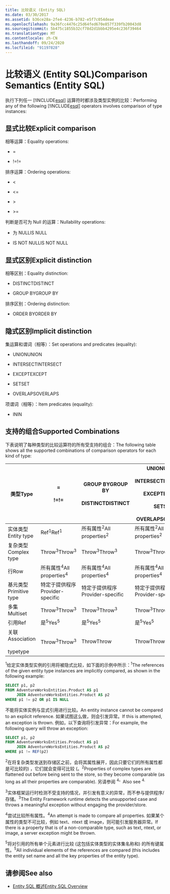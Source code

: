 ```yaml
---
title: 比较语义 (Entity SQL)
ms.date: 03/30/2017
ms.assetid: b36ce28a-2fe4-4236-b782-e5f7c054deae
ms.openlocfilehash: 9a36fcc4476c25d64fed670e857f339fb20043d8
ms.sourcegitcommit: 5b475c1855b32cf78d2d1bbb4295e4c236f39464
ms.translationtype: MT
ms.contentlocale: zh-CN
ms.lasthandoff: 09/24/2020
ms.locfileid: "91197828"
---
```

# <a name="comparison-semantics-entity-sql"></a><span data-ttu-id="02abf-102">比较语义 (Entity SQL)</span><span class="sxs-lookup"><span data-stu-id="02abf-102">Comparison Semantics (Entity SQL)</span></span>

<span data-ttu-id="02abf-103">执行下列任一 [!INCLUDE[esql](../../../../../../includes/esql-md.md)] 运算符时都涉及类型实例的比较：</span><span class="sxs-lookup"><span data-stu-id="02abf-103">Performing any of the following [!INCLUDE[esql](../../../../../../includes/esql-md.md)] operators involves comparison of type instances:</span></span>  
  
## <a name="explicit-comparison"></a><span data-ttu-id="02abf-104">显式比较</span><span class="sxs-lookup"><span data-stu-id="02abf-104">Explicit comparison</span></span>  

 <span data-ttu-id="02abf-105">相等运算：</span><span class="sxs-lookup"><span data-stu-id="02abf-105">Equality operations:</span></span>  
  
- =  
  
- <span data-ttu-id="02abf-106">!=</span><span class="sxs-lookup"><span data-stu-id="02abf-106">!=</span></span>  
  
 <span data-ttu-id="02abf-107">排序运算：</span><span class="sxs-lookup"><span data-stu-id="02abf-107">Ordering operations:</span></span>  
  
- <  
  
- \<=  
  
- \>  
  
- \>=  
  
 <span data-ttu-id="02abf-108">判断是否可为 Null 的运算：</span><span class="sxs-lookup"><span data-stu-id="02abf-108">Nullability operations:</span></span>  
  
- <span data-ttu-id="02abf-109">为 NULL</span><span class="sxs-lookup"><span data-stu-id="02abf-109">IS NULL</span></span>  
  
- <span data-ttu-id="02abf-110">IS NOT NULL</span><span class="sxs-lookup"><span data-stu-id="02abf-110">IS NOT NULL</span></span>  
  
## <a name="explicit-distinction"></a><span data-ttu-id="02abf-111">显式区别</span><span class="sxs-lookup"><span data-stu-id="02abf-111">Explicit distinction</span></span>  

 <span data-ttu-id="02abf-112">相等区别：</span><span class="sxs-lookup"><span data-stu-id="02abf-112">Equality distinction:</span></span>  
  
- <span data-ttu-id="02abf-113">DISTINCT</span><span class="sxs-lookup"><span data-stu-id="02abf-113">DISTINCT</span></span>  
  
- <span data-ttu-id="02abf-114">GROUP BY</span><span class="sxs-lookup"><span data-stu-id="02abf-114">GROUP BY</span></span>  
  
 <span data-ttu-id="02abf-115">排序区别：</span><span class="sxs-lookup"><span data-stu-id="02abf-115">Ordering distinction:</span></span>  
  
- <span data-ttu-id="02abf-116">ORDER BY</span><span class="sxs-lookup"><span data-stu-id="02abf-116">ORDER BY</span></span>  
  
## <a name="implicit-distinction"></a><span data-ttu-id="02abf-117">隐式区别</span><span class="sxs-lookup"><span data-stu-id="02abf-117">Implicit distinction</span></span>  

 <span data-ttu-id="02abf-118">集运算和谓词（相等）：</span><span class="sxs-lookup"><span data-stu-id="02abf-118">Set operations and predicates (equality):</span></span>  
  
- <span data-ttu-id="02abf-119">UNION</span><span class="sxs-lookup"><span data-stu-id="02abf-119">UNION</span></span>  
  
- <span data-ttu-id="02abf-120">INTERSECT</span><span class="sxs-lookup"><span data-stu-id="02abf-120">INTERSECT</span></span>  
  
- <span data-ttu-id="02abf-121">EXCEPT</span><span class="sxs-lookup"><span data-stu-id="02abf-121">EXCEPT</span></span>  
  
- <span data-ttu-id="02abf-122">SET</span><span class="sxs-lookup"><span data-stu-id="02abf-122">SET</span></span>  
  
- <span data-ttu-id="02abf-123">OVERLAPS</span><span class="sxs-lookup"><span data-stu-id="02abf-123">OVERLAPS</span></span>  
  
 <span data-ttu-id="02abf-124">项谓词（相等）：</span><span class="sxs-lookup"><span data-stu-id="02abf-124">Item predicates (equality):</span></span>  
  
- <span data-ttu-id="02abf-125">IN</span><span class="sxs-lookup"><span data-stu-id="02abf-125">IN</span></span>  
  
## <a name="supported-combinations"></a><span data-ttu-id="02abf-126">支持的组合</span><span class="sxs-lookup"><span data-stu-id="02abf-126">Supported Combinations</span></span>  

 <span data-ttu-id="02abf-127">下表说明了每种类型的比较运算符的所有受支持的组合：</span><span class="sxs-lookup"><span data-stu-id="02abf-127">The following table shows all the supported combinations of comparison operators for each kind of type:</span></span>  
  
|<span data-ttu-id="02abf-128">**类型**</span><span class="sxs-lookup"><span data-stu-id="02abf-128">**Type**</span></span>|**=**<br /><br /> <span data-ttu-id="02abf-129">**!=**</span><span class="sxs-lookup"><span data-stu-id="02abf-129">**!=**</span></span>|<span data-ttu-id="02abf-130">**GROUP BY**</span><span class="sxs-lookup"><span data-stu-id="02abf-130">**GROUP BY**</span></span><br /><br /> <span data-ttu-id="02abf-131">**DISTINCT**</span><span class="sxs-lookup"><span data-stu-id="02abf-131">**DISTINCT**</span></span>|<span data-ttu-id="02abf-132">**UNION**</span><span class="sxs-lookup"><span data-stu-id="02abf-132">**UNION**</span></span><br /><br /> <span data-ttu-id="02abf-133">**INTERSECT**</span><span class="sxs-lookup"><span data-stu-id="02abf-133">**INTERSECT**</span></span><br /><br /> <span data-ttu-id="02abf-134">**EXCEPT**</span><span class="sxs-lookup"><span data-stu-id="02abf-134">**EXCEPT**</span></span><br /><br /> <span data-ttu-id="02abf-135">**SET**</span><span class="sxs-lookup"><span data-stu-id="02abf-135">**SET**</span></span><br /><br /> <span data-ttu-id="02abf-136">**OVERLAPS**</span><span class="sxs-lookup"><span data-stu-id="02abf-136">**OVERLAPS**</span></span>|<span data-ttu-id="02abf-137">**IN**</span><span class="sxs-lookup"><span data-stu-id="02abf-137">**IN**</span></span>|<span data-ttu-id="02abf-138">**<   <=**</span><span class="sxs-lookup"><span data-stu-id="02abf-138">**<   <=**</span></span><br /><br /> <span data-ttu-id="02abf-139">**>   >=**</span><span class="sxs-lookup"><span data-stu-id="02abf-139">**>   >=**</span></span>|<span data-ttu-id="02abf-140">**ORDER BY**</span><span class="sxs-lookup"><span data-stu-id="02abf-140">**ORDER BY**</span></span>|<span data-ttu-id="02abf-141">**为 NULL**</span><span class="sxs-lookup"><span data-stu-id="02abf-141">**IS NULL**</span></span><br /><br /> <span data-ttu-id="02abf-142">**不为 NULL**</span><span class="sxs-lookup"><span data-stu-id="02abf-142">**IS NOT NULL**</span></span>|  
|-|-|-|-|-|-|-|-|  
|<span data-ttu-id="02abf-143">实体类型</span><span class="sxs-lookup"><span data-stu-id="02abf-143">Entity type</span></span>|<span data-ttu-id="02abf-144">Ref<sup>1</sup></span><span class="sxs-lookup"><span data-stu-id="02abf-144">Ref<sup>1</sup></span></span>|<span data-ttu-id="02abf-145">所有属性<sup>2</sup></span><span class="sxs-lookup"><span data-stu-id="02abf-145">All properties<sup>2</sup></span></span>|<span data-ttu-id="02abf-146">所有属性<sup>2</sup></span><span class="sxs-lookup"><span data-stu-id="02abf-146">All properties<sup>2</sup></span></span>|<span data-ttu-id="02abf-147">所有属性<sup>2</sup></span><span class="sxs-lookup"><span data-stu-id="02abf-147">All properties<sup>2</sup></span></span>|<span data-ttu-id="02abf-148">Throw<sup>3</sup></span><span class="sxs-lookup"><span data-stu-id="02abf-148">Throw<sup>3</sup></span></span>|<span data-ttu-id="02abf-149">Throw<sup>3</sup></span><span class="sxs-lookup"><span data-stu-id="02abf-149">Throw<sup>3</sup></span></span>|<span data-ttu-id="02abf-150">Ref<sup>1</sup></span><span class="sxs-lookup"><span data-stu-id="02abf-150">Ref<sup>1</sup></span></span>|  
|<span data-ttu-id="02abf-151">复杂类型</span><span class="sxs-lookup"><span data-stu-id="02abf-151">Complex type</span></span>|<span data-ttu-id="02abf-152">Throw<sup>3</sup></span><span class="sxs-lookup"><span data-stu-id="02abf-152">Throw<sup>3</sup></span></span>|<span data-ttu-id="02abf-153">Throw<sup>3</sup></span><span class="sxs-lookup"><span data-stu-id="02abf-153">Throw<sup>3</sup></span></span>|<span data-ttu-id="02abf-154">Throw<sup>3</sup></span><span class="sxs-lookup"><span data-stu-id="02abf-154">Throw<sup>3</sup></span></span>|<span data-ttu-id="02abf-155">Throw<sup>3</sup></span><span class="sxs-lookup"><span data-stu-id="02abf-155">Throw<sup>3</sup></span></span>|<span data-ttu-id="02abf-156">Throw<sup>3</sup></span><span class="sxs-lookup"><span data-stu-id="02abf-156">Throw<sup>3</sup></span></span>|<span data-ttu-id="02abf-157">Throw<sup>3</sup></span><span class="sxs-lookup"><span data-stu-id="02abf-157">Throw<sup>3</sup></span></span>|<span data-ttu-id="02abf-158">Throw<sup>3</sup></span><span class="sxs-lookup"><span data-stu-id="02abf-158">Throw<sup>3</sup></span></span>|  
|<span data-ttu-id="02abf-159">行</span><span class="sxs-lookup"><span data-stu-id="02abf-159">Row</span></span>|<span data-ttu-id="02abf-160">所有属性<sup>4</sup></span><span class="sxs-lookup"><span data-stu-id="02abf-160">All properties<sup>4</sup></span></span>|<span data-ttu-id="02abf-161">所有属性<sup>4</sup></span><span class="sxs-lookup"><span data-stu-id="02abf-161">All properties<sup>4</sup></span></span>|<span data-ttu-id="02abf-162">所有属性<sup>4</sup></span><span class="sxs-lookup"><span data-stu-id="02abf-162">All properties<sup>4</sup></span></span>|<span data-ttu-id="02abf-163">Throw<sup>3</sup></span><span class="sxs-lookup"><span data-stu-id="02abf-163">Throw<sup>3</sup></span></span>|<span data-ttu-id="02abf-164">Throw<sup>3</sup></span><span class="sxs-lookup"><span data-stu-id="02abf-164">Throw<sup>3</sup></span></span>|<span data-ttu-id="02abf-165">所有属性<sup>4</sup></span><span class="sxs-lookup"><span data-stu-id="02abf-165">All properties<sup>4</sup></span></span>|<span data-ttu-id="02abf-166">Throw<sup>3</sup></span><span class="sxs-lookup"><span data-stu-id="02abf-166">Throw<sup>3</sup></span></span>|  
|<span data-ttu-id="02abf-167">基元类型</span><span class="sxs-lookup"><span data-stu-id="02abf-167">Primitive type</span></span>|<span data-ttu-id="02abf-168">特定于提供程序</span><span class="sxs-lookup"><span data-stu-id="02abf-168">Provider-specific</span></span>|<span data-ttu-id="02abf-169">特定于提供程序</span><span class="sxs-lookup"><span data-stu-id="02abf-169">Provider-specific</span></span>|<span data-ttu-id="02abf-170">特定于提供程序</span><span class="sxs-lookup"><span data-stu-id="02abf-170">Provider-specific</span></span>|<span data-ttu-id="02abf-171">特定于提供程序</span><span class="sxs-lookup"><span data-stu-id="02abf-171">Provider-specific</span></span>|<span data-ttu-id="02abf-172">特定于提供程序</span><span class="sxs-lookup"><span data-stu-id="02abf-172">Provider-specific</span></span>|<span data-ttu-id="02abf-173">特定于提供程序</span><span class="sxs-lookup"><span data-stu-id="02abf-173">Provider-specific</span></span>|<span data-ttu-id="02abf-174">特定于提供程序</span><span class="sxs-lookup"><span data-stu-id="02abf-174">Provider-specific</span></span>|  
|<span data-ttu-id="02abf-175">多集</span><span class="sxs-lookup"><span data-stu-id="02abf-175">Multiset</span></span>|<span data-ttu-id="02abf-176">Throw<sup>3</sup></span><span class="sxs-lookup"><span data-stu-id="02abf-176">Throw<sup>3</sup></span></span>|<span data-ttu-id="02abf-177">Throw<sup>3</sup></span><span class="sxs-lookup"><span data-stu-id="02abf-177">Throw<sup>3</sup></span></span>|<span data-ttu-id="02abf-178">Throw<sup>3</sup></span><span class="sxs-lookup"><span data-stu-id="02abf-178">Throw<sup>3</sup></span></span>|<span data-ttu-id="02abf-179">Throw<sup>3</sup></span><span class="sxs-lookup"><span data-stu-id="02abf-179">Throw<sup>3</sup></span></span>|<span data-ttu-id="02abf-180">Throw<sup>3</sup></span><span class="sxs-lookup"><span data-stu-id="02abf-180">Throw<sup>3</sup></span></span>|<span data-ttu-id="02abf-181">Throw<sup>3</sup></span><span class="sxs-lookup"><span data-stu-id="02abf-181">Throw<sup>3</sup></span></span>|<span data-ttu-id="02abf-182">Throw<sup>3</sup></span><span class="sxs-lookup"><span data-stu-id="02abf-182">Throw<sup>3</sup></span></span>|  
|<span data-ttu-id="02abf-183">引用</span><span class="sxs-lookup"><span data-stu-id="02abf-183">Ref</span></span>|<span data-ttu-id="02abf-184">是<sup>5</sup></span><span class="sxs-lookup"><span data-stu-id="02abf-184">Yes<sup>5</sup></span></span>|<span data-ttu-id="02abf-185">是<sup>5</sup></span><span class="sxs-lookup"><span data-stu-id="02abf-185">Yes<sup>5</sup></span></span>|<span data-ttu-id="02abf-186">是<sup>5</sup></span><span class="sxs-lookup"><span data-stu-id="02abf-186">Yes<sup>5</sup></span></span>|<span data-ttu-id="02abf-187">是<sup>5</sup></span><span class="sxs-lookup"><span data-stu-id="02abf-187">Yes<sup>5</sup></span></span>|<span data-ttu-id="02abf-188">Throw</span><span class="sxs-lookup"><span data-stu-id="02abf-188">Throw</span></span>|<span data-ttu-id="02abf-189">Throw</span><span class="sxs-lookup"><span data-stu-id="02abf-189">Throw</span></span>|<span data-ttu-id="02abf-190">是<sup>5</sup></span><span class="sxs-lookup"><span data-stu-id="02abf-190">Yes<sup>5</sup></span></span>|  
|<span data-ttu-id="02abf-191">关联</span><span class="sxs-lookup"><span data-stu-id="02abf-191">Association</span></span><br /><br /> <span data-ttu-id="02abf-192">type</span><span class="sxs-lookup"><span data-stu-id="02abf-192">type</span></span>|<span data-ttu-id="02abf-193">Throw<sup>3</sup></span><span class="sxs-lookup"><span data-stu-id="02abf-193">Throw<sup>3</sup></span></span>|<span data-ttu-id="02abf-194">Throw</span><span class="sxs-lookup"><span data-stu-id="02abf-194">Throw</span></span>|<span data-ttu-id="02abf-195">Throw</span><span class="sxs-lookup"><span data-stu-id="02abf-195">Throw</span></span>|<span data-ttu-id="02abf-196">Throw</span><span class="sxs-lookup"><span data-stu-id="02abf-196">Throw</span></span>|<span data-ttu-id="02abf-197">Throw<sup>3</sup></span><span class="sxs-lookup"><span data-stu-id="02abf-197">Throw<sup>3</sup></span></span>|<span data-ttu-id="02abf-198">Throw<sup>3</sup></span><span class="sxs-lookup"><span data-stu-id="02abf-198">Throw<sup>3</sup></span></span>|<span data-ttu-id="02abf-199">Throw<sup>3</sup></span><span class="sxs-lookup"><span data-stu-id="02abf-199">Throw<sup>3</sup></span></span>|  
  
 <span data-ttu-id="02abf-200"><sup>1</sup>给定实体类型实例的引用将被隐式比较，如下面的示例中所示：</span><span class="sxs-lookup"><span data-stu-id="02abf-200"><sup>1</sup>The references of the given entity type instances are implicitly compared, as shown in the following example:</span></span>  
  
```sql  
SELECT p1, p2
FROM AdventureWorksEntities.Product AS p1
     JOIN AdventureWorksEntities.Product AS p2
WHERE p1 != p2 OR p1 IS NULL  
```  
  
 <span data-ttu-id="02abf-201">不能将实体实例与显式引用进行比较。</span><span class="sxs-lookup"><span data-stu-id="02abf-201">An entity instance cannot be compared to an explicit reference.</span></span> <span data-ttu-id="02abf-202">如果试图这么做，则会引发异常。</span><span class="sxs-lookup"><span data-stu-id="02abf-202">If this is attempted, an exception is thrown.</span></span> <span data-ttu-id="02abf-203">例如，以下查询将引发异常：</span><span class="sxs-lookup"><span data-stu-id="02abf-203">For example, the following query will throw an exception:</span></span>  
  
```sql  
SELECT p1, p2
FROM AdventureWorksEntities.Product AS p1
     JOIN AdventureWorksEntities.Product AS p2
WHERE p1 != REF(p2)  
```  
  
 <span data-ttu-id="02abf-204"><sup>2</sup>在将复杂类型发送到存储区之前，会将其属性展开，因此只要它们的所有属性都是可比较的) ，它们就会变得可比较 (。</span><span class="sxs-lookup"><span data-stu-id="02abf-204"><sup>2</sup>Properties of complex types are flattened out before being sent to the store, so they become comparable (as long as all their properties are comparable).</span></span> <span data-ttu-id="02abf-205">另请参阅 <sup>4。</sup></span><span class="sxs-lookup"><span data-stu-id="02abf-205">Also see <sup>4.</sup></span></span>  
  
 <span data-ttu-id="02abf-206"><sup>3</sup>实体框架运行时检测不受支持的情况，并引发有意义的异常，而不参与提供程序/存储。</span><span class="sxs-lookup"><span data-stu-id="02abf-206"><sup>3</sup>The Entity Framework runtime detects the unsupported case and throws a meaningful exception without engaging the provider/store.</span></span>  
  
 <span data-ttu-id="02abf-207"><sup>4</sup>尝试比较所有属性。</span><span class="sxs-lookup"><span data-stu-id="02abf-207"><sup>4</sup>An attempt is made to compare all properties.</span></span> <span data-ttu-id="02abf-208">如果某个属性的类型不可比较，例如 text、ntext 或 image，则可能引发服务器异常。</span><span class="sxs-lookup"><span data-stu-id="02abf-208">If there is a property that is of a non-comparable type, such as text, ntext, or image, a server exception might be thrown.</span></span>  
  
 <span data-ttu-id="02abf-209"><sup>5</sup>将对引用的所有单个元素进行比较 (这包括实体类型的实体集名称和) 的所有键属性。</span><span class="sxs-lookup"><span data-stu-id="02abf-209"><sup>5</sup>All individual elements of the references are compared (this includes the entity set name and all the key properties of the entity type).</span></span>  
  
## <a name="see-also"></a><span data-ttu-id="02abf-210">请参阅</span><span class="sxs-lookup"><span data-stu-id="02abf-210">See also</span></span>

- [<span data-ttu-id="02abf-211">Entity SQL 概述</span><span class="sxs-lookup"><span data-stu-id="02abf-211">Entity SQL Overview</span></span>](entity-sql-overview.md)
